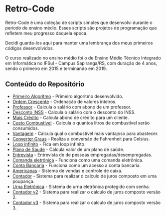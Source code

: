 # Retro-Code
Retro-Code é uma coleção de scripts simples que desenvolvi durante o período de ensino médio. Esses scripts são projetos
de programação que refletem meu progresso daquela época. 

Decidi guarda-los aqui para manter uma lembrança dos meus primeiros códigos desenvolvidos.

O curso realizado no ensino médio foi o de Ensino Médio Técnico Integrado em Informática no IFSul - Campus Sapiranga/RS,
com duração de 4 anos, sendo o primeiro em 2015 e terminando em 2019.


## Conteúdo do Repositório

- [Primeiro Algoritmo](./primeiro-algoritmo) - Primeiro algoritmo desenvolvido.
- [Ordem Crescente](./ordem-crescente) - Ordenação de valores inteiros.
- [Professor](./professor) - Calcula o salário com abono de um professor.
- [Desconto INSS](./desconto-inss) - Calcula o salário com o desconto do INSS.
- [Mais Crédito](./mais-credito) - Calcula abono de crédito para um cliente.
- [Custo Combustível](./custo-combustivel) - Calcula o quantos litros de combustível serão consumidos.
- [Vantagem](./vantagem) - Calcula qual o combustível mais vantajoso para abastecer.
- [Converter Graus](./graus) - Realiza a conversão de Fahrenheit para Celsius.
- [Loop infinito](./teste) - Fica em loop infinito.
- [Plano de Saude](./plano-de-saude) - Calcula valor de um plano de saúde.
- [Entrevista](./entrevista) - Entrevista de de pessoas empregadas/desempregadas.
- [Comanda eletrônica](./comanda-eletronica) - Funciona como uma comanda eletrônica.
- [Conta Bancaria](./conta-bancaria) - Funciona como um acesso a conta bancaria.
- [Americanas](./americanas) - Sistema de vendas e controle de caixa.
- [Contador](./contador) - Sistema para realizar o calculo de juros composto em uma poupança.
- [Urna Eletrônica](./urna-eletronica) - Sistema de urna eletrônica protegido com senha.
- [Contador v2](./contador-v2) - Sistema para realizar o calculo de juros composto versão 2.
- [Contador v3](./contador-v3) - Sistema para realizar o calculo de juros composto versão 3.
